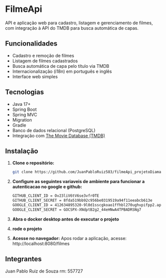 # FilmeApi

API e aplicação web para cadastro, listagem e gerenciamento de filmes, com integração à API do TMDB para busca automática de capas.

## Funcionalidades

- Cadastro e remoção de filmes
- Listagem de filmes cadastrados
- Busca automática de capa pelo título via TMDB
- Internacionalização (i18n) em português e inglês
- Interface web simples

## Tecnologias

- Java 17+
- Spring Boot
- Spring MVC
- Migration
- Gradle
- Banco de dados relacional (PostgreSQL)
- Integração com [The Movie Database (TMDB)](https://www.themoviedb.org/)

## Instalação

1. **Clone o repositório:**
   ```bash
   git clone https://github.com/JuanPabloRuiz583/filmeApi_projetoDiamante.git

2. **Configure as seguintes variaveis de ambiente para funcionar a autenticacao no google e github:**
   ```bash
   GITHUB_CLIENT_ID = Ov23liV6tV6se3vfr0TE 
   GITHUB_CLIENT_SECRET = 8fda519bb92c956be0319519a94f11eeabcb613e
   GOOGLE_CLIENT_ID = 412634895320-9l0d1sscgkoao1ffhbl270ughvpifpp2.apps.googleusercontent.com
   GOOGLE_CLIENT_SECRET = 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


3. **Abra o docker desktop antes de executar o projeto**
   
4. **rode o projeto**

5. **Acesse no navegador:**
Apos rodar a aplicação, acesse: http://localhost:8080/filmes



## Integrantes

Juan Pablo Ruiz de Souza rm: 557727

